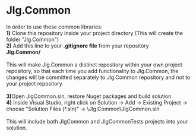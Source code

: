 # Jlg.Common

In order to use these common libraries: 
<br/>
<b>1)</b> Clone this repository inside your project directory (This will create the folder "Jlg.Common")
<br/>
<b>2)</b> Add this line to your <b>.gitignore file</b> from your repository
<br/>
<b>Jlg.Common/</b>
<br/>
<br/>
This will make Jlg.Common a distinct repository within your own project repository, so that each time you add functionality to Jlg.Common, 
the changes will be committed separately to Jlg.Common repository and not to your project repository. 
<br/>
<br/>
<b>3)</b>Open JlgCommon.sln, restore Nuget packages and build solution
<br/>
<b>4)</b> Inside Visual Studio, right click on Solution -> Add -> Existing Project -> choose "Solution Files (*.sln)" -> \Jlg.Common\JlgCommon.sln
<br/>
<br/>
This will include both JlgCommon and JlgCommonTests projects into your solution.
